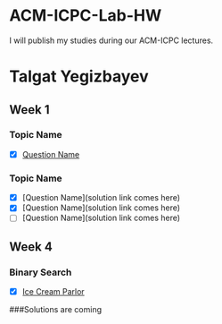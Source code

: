 
# ACM-ICPC-Lab-HW
I will publish my studies during our ACM-ICPC lectures. 


# Talgat Yegizbayev

## Week 1
### Topic Name
- [x] [Question Name](Solution)

### Topic Name
- [x] [Question Name](solution link comes here)
- [x] [Question Name](solution link comes here)
- [ ] [Question Name](solution link comes here)

## Week 4
### Binary Search
- [x] [Ice Cream Parlor]()

###Solutions are coming
